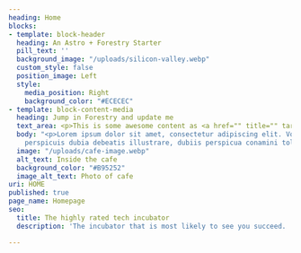 ```yaml
---
heading: Home
blocks:
- template: block-header
  heading: An Astro + Forestry Starter
  pill_text: ''
  background_image: "/uploads/silicon-valley.webp"
  custom_style: false
  position_image: Left
  style:
    media_position: Right
    background_color: "#ECECEC"
- template: block-content-media
  heading: Jump in Forestry and update me
  text_area: <p>This is some awesome content as <a href="" title="" target="_blank">well</a>!</p>
  body: "<p>Lorem ipsum dolor sit amet, consectetur adipiscing elit. Vos autem cum
    perspicuis dubia debeatis illustrare, dubiis perspicua conamini tollere.</p>"
  image: "/uploads/cafe-image.webp"
  alt_text: Inside the cafe
  background_color: "#B95252"
  image_alt_text: Photo of cafe
uri: HOME
published: true
page_name: Homepage
seo:
  title: The highly rated tech incubator
  description: 'The incubator that is most likely to see you succeed. '

---
```

